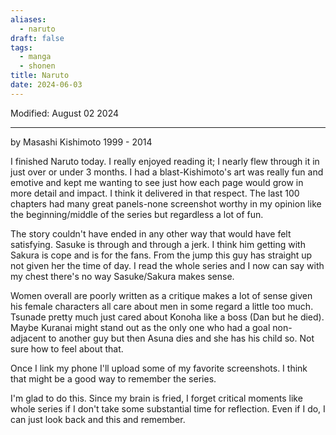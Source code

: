 ```yaml
---
aliases:
  - naruto
draft: false
tags:
  - manga
  - shonen
title: Naruto
date: 2024-06-03
---
```

Modified: August 02 2024 

-------------------------------------------------------------------------------

by Masashi Kishimoto
1999 - 2014

I finished Naruto today. I really enjoyed reading it; I nearly flew through it in just over or under 3 months. I had a blast-Kishimoto's art was really fun and emotive and kept me wanting to see just how each page would grow in more detail and impact. I think it delivered in that respect. The last 100 chapters had many great panels-none screenshot worthy in my opinion like the beginning/middle of the series but regardless a lot of fun.

The story couldn't have ended in any other way that would have felt satisfying. Sasuke is through and through a jerk. I think him getting with Sakura is cope and is for the fans. From the jump this guy has straight up not given her the time of day. I read the whole series and I now can say with my chest there's no way Sasuke/Sakura makes sense. 

Women overall are poorly written as a critique makes a lot of sense given his female characters all care about men in some regard a little too much. Tsunade pretty much just cared about Konoha like a boss (Dan but he died). Maybe Kuranai might stand out as the only one who had a goal non-adjacent to another guy but then Asuna dies and she has his child so. Not sure how to feel about that.

Once I link my phone I'll upload some of my favorite screenshots. I think that might be a good way to remember the series.

I'm glad to do this. Since my brain is fried, I forget critical moments like whole series if I don't take some substantial time for reflection. Even if I do, I can just look back and this and remember. 